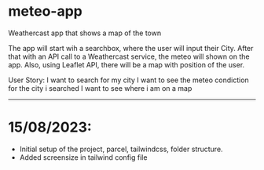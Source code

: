 # meteo-app

Weathercast app that shows a map of the town

The app will start wih a searchbox, where the user will input their City.
After that with an API call to a Weathercast service, the meteo will shown on the app.
Also, using Leaflet API, there will be a map with position of the user.

User Story:
I want to search for my city
I want to see the meteo condiction for the city i searched
I want to see where i am on a map

---

# 15/08/2023:

- Initial setup of the project, parcel, tailwindcss, folder structure.
- Added screensize in tailwind config file
